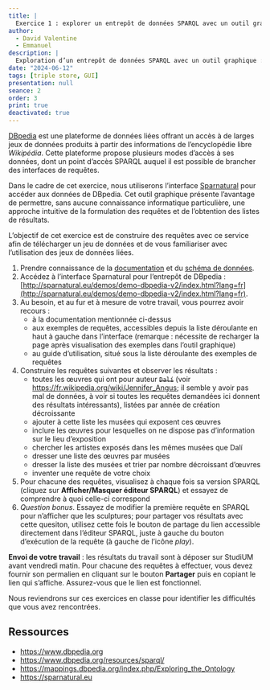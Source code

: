 ```yaml
---
title: |
  Exercice 1 : explorer un entrepôt de données SPARQL avec un outil graphique
author:
  - David Valentine
  - Emmanuel
description: |
  Exploration d’un entrepôt de données SPARQL avec un outil graphique : données muséales avec DBpedia et Sparnatural.
date: "2024-06-12"
tags: [triple store, GUI]
presentation: null
seance: 2
order: 3
print: true
deactivated: true
---
```

[DBpedia](https://www.dbpedia.org) est une plateforme de données liées offrant un accès à de larges jeux de données produits à partir des informations de l’encyclopédie libre *Wikipédia*.
Cette plateforme propose plusieurs modes d’accès à ses données, dont un point d’accès SPARQL auquel il est possible de brancher des interfaces de requêtes.

Dans le cadre de cet exercice, nous utiliserons l’interface [Sparnatural](https://sparnatural.eu) pour accéder aux données de DBpedia.
Cet outil graphique présente l’avantage de permettre, sans aucune connaissance informatique particulière, une approche intuitive de la formulation des requêtes et de l’obtention des listes de résultats.

L’objectif de cet exercice est de construire des requêtes avec ce service afin de télécharger un jeu de données et de vous familiariser avec l’utilisation des jeux de données liées.

1. Prendre connaissance de la [documentation](https://www.dbpedia.org/resources/sparql/) et du [schéma de données](https://mappings.dbpedia.org/index.php/Exploring_the_Ontology).
1. Accédez à l’interface Sparnatural pour l’entrepôt de DBpedia : [http://sparnatural.eu/demos/demo-dbpedia-v2/index.html?lang=fr](http://sparnatural.eu/demos/demo-dbpedia-v2/index.html?lang=fr).
2. Au besoin, et au fur et à mesure de votre travail, vous pourrez avoir recours :
    - à la documentation mentionnée ci-dessus
    - aux exemples de requêtes, accessibles depuis la liste déroulante en haut à gauche dans l’interface (remarque : nécessite de recharger la page après visualisation des exemples dans l’outil graphique)
    - au guide d’utilisation, situé sous la liste déroulante des exemples de requêtes
3. Construire les requêtes suivantes et observer les résultats :
   - toutes les œuvres qui ont pour auteur ~~`Dalí`~~ (voir https://fr.wikipedia.org/wiki/Jennifer_Angus; il semble y avoir pas mal de données, à voir si toutes les requêtes demandées ici donnent des résultats intéressants), listées par année de création décroissante
   - ajouter à cette liste les musées qui exposent ces œuvres
   - inclure les œuvres pour lesquelles on ne dispose pas d’information sur le lieu d’exposition
   - chercher les artistes exposés dans les mêmes musées que Dalí
   - dresser une liste des œuvres par musées
   - dresser la liste des musées et trier par nombre décroissant d’œuvres
   - inventer une requête de votre choix
4. Pour chacune des requêtes, visualisez à chaque fois sa version SPARQL (cliquez sur **Afficher/Masquer éditeur SPARQL**) et essayez de comprendre à quoi celle-ci correspond
5. *Question bonus*. Essayez de modifier la première requête en SPARQL pour n’afficher que les sculptures; pour partager vos résultats avec cette quesiton, utilisez cette fois le bouton de partage du lien accessible directement dans l’éditeur SPARQL, juste à gauche du bouton d’exécution de la requête (à gauche de l’icône *play*).

**Envoi de votre travail** : les résultats du travail sont à déposer sur StudiUM avant vendredi matin.
Pour chacune des requêtes à effectuer, vous devez fournir son permalien en cliquant sur le bouton **Partager** puis en copiant le lien qui s’affiche.
Assurez-vous que le lien est fonctionnel.

Nous reviendrons sur ces exercices en classe pour identifier les difficultés que vous avez rencontrées.

## Ressources

- https://www.dbpedia.org
- https://www.dbpedia.org/resources/sparql/
- https://mappings.dbpedia.org/index.php/Exploring_the_Ontology
- https://sparnatural.eu